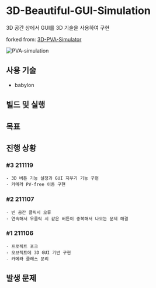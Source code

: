 # 3D-Beautiful-GUI-Simulation
3D 공간 상에서 GUI를 3D 기술을 사용하여 구현

forked from: [3D-PVA-Simulator](https://github.com/hwahee/3D-PVA-Simulation)

![PVA-simulation](https://user-images.githubusercontent.com/44242823/139566023-2b6199bf-e587-4f98-8397-701b3ec66086.png)

## 사용 기술
- babylon

## 빌드 및 실행

## 목표

## 진행 상황
### #3 211119
	- 3D 버튼 기능 설정과 GUI 지우기 기능 구현
	- 카메라 PV-free 이동 구현
### #2 211107
	- 빈 공간 클릭시 오류 
	- 연속해서 우클릭 시 같은 버튼이 중복해서 나오는 문제 해결
### #1 211106
	- 프로젝트 포크
	- 오브젝트에 3D GUI 기반 구현
	- 카메라 클래스 분리

## 발생 문제
